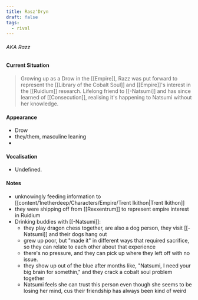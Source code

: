 ```yaml
---
title: Rasz'Dryn
draft: false
tags:
  - rival
---
```


###### AKA Razz

#### Current Situation 
> Growing up as a Drow in the [[Empire]], Razz was put forward to represent the [[Library of the Cobalt Soul]] and [[Empire]]'s interest in the [[Ruidium]] research. Lifelong friend to [[-Natsumi]] and has since learned of [[Consecution]], realising it's happening to Natsumi without her knowledge. 

#### Appearance
- Drow 
- they/them, masculine leaning
- 

#### Vocalisation

- Undefined.

#### Notes
- unknowingly feeding information to [[content/1netherdeep/Characters/Empire/Trent Ikithon|Trent Ikithon]] 
- they were shipping off from [[Rexxentrum]] to represent empire interest in Ruidium
- Drinking buddies with [[-Natsumi]]:
	- they play dragon chess together, are also a dog person, they visit [[-Natsumi]] and their dogs hang out
	- grew up poor, but "made it" in different ways that required sacrifice, so they can relate to each other about that experience
	- there's no pressure, and they can pick up where they left off with no issue. 
	- they show up out of the blue after months like, "Natsumi, I need your big brain for somethin," and they crack a cobalt soul problem together
	- Natsumi feels she can trust this person even though she seems to be losing her mind, cus their friendship has always been kind of weird 
